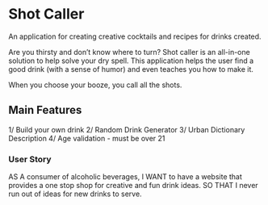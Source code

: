 # Shot Caller
An application for creating creative cocktails and recipes for drinks created. 

Are you thirsty and don’t know where to turn? 
Shot caller is an all-in-one solution to help solve your dry spell. This application helps the user find a good drink (with a sense of humor) and even teaches you how to make it. 

When you choose your booze, you call all the shots. 


## Main Features
1/ Build your own drink
2/ Random Drink Generator
3/ Urban Dictionary Description
4/ Age validation - must be over 21


### User Story
AS A consumer of alcoholic beverages, I WANT to have a website that provides a one stop shop for creative and fun drink ideas. SO THAT I never run out of ideas for new drinks to serve. 


